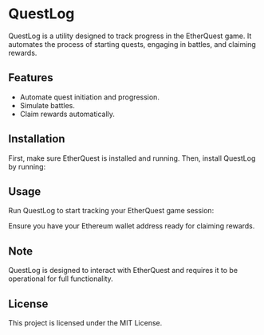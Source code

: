 # QuestLog

QuestLog is a utility designed to track progress in the EtherQuest game. It automates the process of starting quests, engaging in battles, and claiming rewards.

## Features

- Automate quest initiation and progression.
- Simulate battles.
- Claim rewards automatically.

## Installation

First, make sure EtherQuest is installed and running. Then, install QuestLog by running:


## Usage

Run QuestLog to start tracking your EtherQuest game session:


Ensure you have your Ethereum wallet address ready for claiming rewards.

## Note

QuestLog is designed to interact with EtherQuest and requires it to be operational for full functionality.

## License

This project is licensed under the MIT License.
